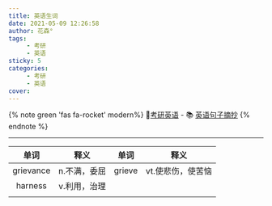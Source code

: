 ```yaml
---
title: 英语生词
date: 2021-05-09 12:26:58
author: 花森°
tags: 
     - 考研
     - 英语
sticky: 5
categories: 
	 - 考研
	 - 英语
cover: 
---
```




{% note green 'fas fa-rocket' modern%}
 			🎈[考研英语](/2021/04/27/考研英语/) - 📚 [英语句子摘抄](/2020/09/09/英语句子摘抄/)
{% endnote %}

---

|   单词    |     释义     |  单词  |       释义        |
| :-------: | :----------: | :----: | :---------------: |
| grievance | n.不满，委屈 | grieve | vt.使悲伤，使苦恼 |
|  harness  | v.利用，治理 |        |                   |
|           |              |        |                   |

